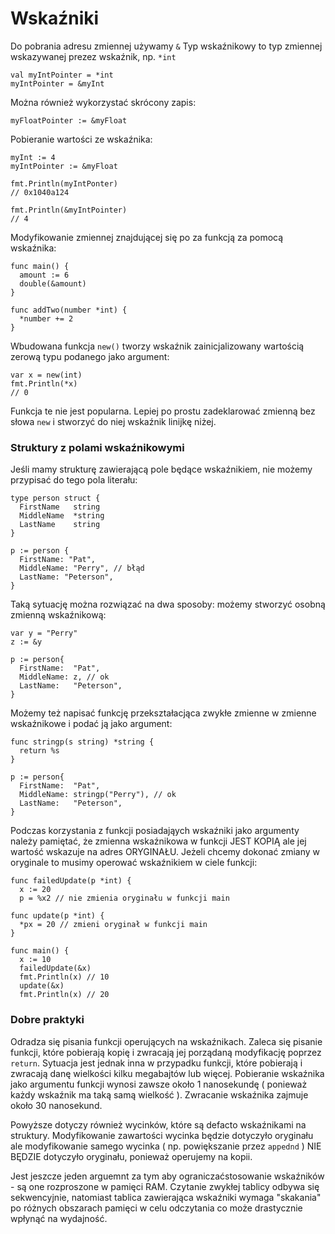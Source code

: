# Wskaźniki

Do pobrania adresu zmiennej używamy `&`
Typ wskaźnikowy to typ zmiennej wskazywanej prezez wskaźnik, np. `*int`

```
val myIntPointer = *int
myIntPointer = &myInt
```

Można również wykorzystać skrócony zapis:
```
myFloatPointer := &myFloat
```

Pobieranie wartości ze wskaźnika:
```
myInt := 4
myIntPointer := &myFloat

fmt.Println(myIntPonter)
// 0x1040a124

fmt.Println(&myIntPointer)
// 4
```

Modyfikowanie zmiennej znajdującej się po za funkcją za pomocą wskaźnika:
```
func main() {
  amount := 6
  double(&amount)
}

func addTwo(number *int) {
  *number += 2
}
```

Wbudowana funkcja `new()` tworzy wskaźnik zainicjalizowany wartością zerową typu podanego jako argument:
```
var x = new(int)
fmt.Println(*x)
// 0
```
Funkcja te nie jest popularna. Lepiej po prostu zadeklarować zmienną bez słowa `new` i stworzyć do niej wskaźnik linijkę niżej.

### Struktury z polami wskaźnikowymi

Jeśli mamy strukturę zawierającą pole będące wskaźnikiem, nie możemy przypisać do tego pola literału:
```
type person struct {
  FirstName   string
  MiddleName  *string
  LastName    string
}

p := person {
  FirstName: "Pat",
  MiddleName: "Perry", // błąd
  LastName: "Peterson",
}
```

Taką sytuację można rozwiązać na dwa sposoby: możemy stworzyć osobną zmienną wskaźnikową:
```
var y = "Perry"
z := &y

p := person{
  FirstName:  "Pat",
  MiddleName: z, // ok
  LastName:   "Peterson",
}
```

Możemy też napisać funkcję przekształacjąca zwykłe zmienne w zmienne wskaźnikowe i podać ją jako argument:
```
func stringp(s string) *string {
  return %s  
}

p := person{
  FirstName:  "Pat",
  MiddleName: stringp("Perry"), // ok
  LastName:   "Peterson",
}
```

Podczas korzystania z funkcji posiadająych wskaźniki jako argumenty należy pamiętać, że zmienna wskaźnikowa w funkcji JEST KOPIĄ ale jej wartość wskazuje na adres ORYGINAŁU. Jeżeli chcemy dokonać zmiany w oryginale to musimy operować wskaźnikiem w ciele funkcji:
```
func failedUpdate(p *int) {
  x := 20
  p = %x2 // nie zmienia oryginału w funkcji main

func update(p *int) {
  *px = 20 // zmieni oryginał w funkcji main
}

func main() {
  x := 10
  failedUpdate(&x)
  fmt.Println(x) // 10
  update(&x)
  fmt.Println(x) // 20
```

### Dobre praktyki

Odradza się pisania funkcji operujących na wskaźnikach. Zaleca się pisanie funkcji, które pobierają kopię i zwracają jej porządaną modyfikację poprzez `return`. Sytuacja jest jednak inna w przypadku funkcji, które pobierają i zwracają danę wielkości kilku megabajtów lub więcej. Pobieranie wskaźnika jako argumentu funkcji wynosi zawsze około 1 nanosekundę ( ponieważ każdy wskaźnik ma taką samą wielkość ). Zwracanie wskaźnika zajmuje około 30 nanosekund.

Powyższe dotyczy również wycinków, które są defacto wskaźnikami na struktury. Modyfikowanie zawartości wycinka będzie dotyczyło oryginału ale modyfikowanie samego wycinka ( np. powiększanie przez `appednd` ) NIE BĘDZIE dotyczyło oryginału, ponieważ operujemy na kopii.

Jest jeszcze jeden arguemnt za tym aby ograniczaćstosowanie wskaźników - są one rozproszone w pamięci RAM. Czytanie zwykłej tablicy odbywa się sekwencyjnie, natomiast tablica zawierająca wskaźniki wymaga "skakania" po różnych obszarach pamięci w celu odczytania co może drastycznie wpłynąć na wydajność.
